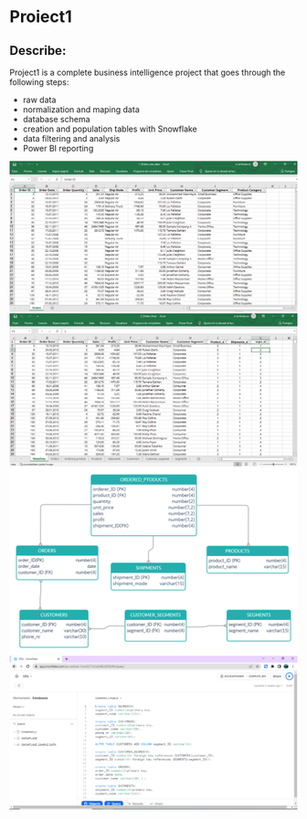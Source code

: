 # Proiect1

## Describe:

Project1 is a complete business intelligence project that goes through the following steps: 
* raw data
* normalization and maping data
* database schema
* creation and population tables with Snowflake
* data filtering and analysis
* Power BI reporting

![Raw Data](https://github.com/Irinel01/Proiect1/blob/main/10_Raw_data.PNG)
![Normalization](https://github.com/Irinel01/Proiect1/blob/main/11_Normalization.PNG)
![Schema](https://github.com/Irinel01/Proiect1/blob/main/03_Schema_1.jpg)
![Creating tables](https://github.com/Irinel01/Proiect1/blob/main/12_Defining_and_creating_tables.PNG)



